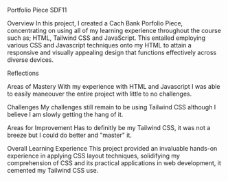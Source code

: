 Portfolio Piece SDF11

Overview 
In this project, I created a Cach Bank Porfolio Piece, concentrating on using all of my learning experience throughout the course such as; HTML, Tailwind CSS and JavaScript. This entailed employing various CSS and Javascript techniques onto my HTML to attain a responsive and visually appealing design that functions effectively across diverse devices.

Reflections 

Areas of Mastery
With my experience with HTML and Javascript I was able to easily maneouver the entire project with little to no challenges.

Challenges
My challenges still remain to be using Tailwind CSS although I believe I am slowly getting the hang of it.

Areas for Improvement
Has to definitly be my Tailwind CSS, it was not a breeze but I could do better and "master" it.

Overall Learning Experience 
This project provided an invaluable hands-on experience in applying CSS layout techniques, solidifying my comprehension of CSS and its practical applications in web development, it cemented my Tailwind CSS use.
